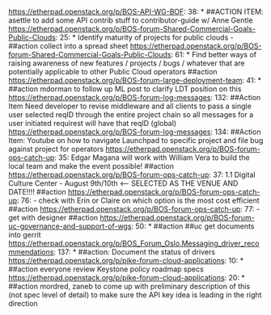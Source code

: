 https://etherpad.openstack.org/p/BOS-API-WG-BOF: 38: * ##ACTION ITEM: asettle to add some API contrib stuff to contributor-guide w/ Anne Gentle
https://etherpad.openstack.org/p/BOS-forum-Shared-Commercial-Goals-Public-Clouds: 25: * Identify maturity of projects for public clouds - ##action  collect into a spread sheet
https://etherpad.openstack.org/p/BOS-forum-Shared-Commercial-Goals-Public-Clouds: 61: * Find better ways of raising awareness of new features / projects / bugs / whatever that are potentially applicable to other Public Cloud operators ##action
https://etherpad.openstack.org/p/BOS-forum-large-deployment-team: 41: * ##action mdorman to follow up ML post to clarify LDT position on this
https://etherpad.openstack.org/p/BOS-forum-log-messages: 132: ##Action Item    Need developer to revise middleware and all clients to pass a single user selected reqID through the entire project chain so all messages for a user initiated requirest will have that reqID (global)
https://etherpad.openstack.org/p/BOS-forum-log-messages: 134: ##Action Item:  Youtube on how to navigate Launchpad to specific project and file bug against project for operators
https://etherpad.openstack.org/p/BOS-forum-ops-catch-up: 35: Edgar Magana will work with William Vera to build the local team and make the event possible! ##action
https://etherpad.openstack.org/p/BOS-forum-ops-catch-up: 37: 1.1 Digital Culture Center - August 9th/10th <-- SELECTED AS THE VENUE AND DATE!!!! ##action
https://etherpad.openstack.org/p/BOS-forum-ops-catch-up: 76: - check with Erin or Claire on which option is the most cost efficient ##action
https://etherpad.openstack.org/p/BOS-forum-ops-catch-up: 77: - get with designer ##action
https://etherpad.openstack.org/p/BOS-forum-uc-governance-and-support-of-wgs: 50: * ##action ##uc get documents into gerrit
https://etherpad.openstack.org/p/BOS_Forum_Oslo.Messaging_driver_recommendations: 137: * ##action: Document the status of drivers
https://etherpad.openstack.org/p/pike-forum-cloud-applications: 10: * ##action everyone review Keystone policy roadmap specs
https://etherpad.openstack.org/p/pike-forum-cloud-applications: 20: * ##action mordred, zaneb to come up with preliminary description of this (not spec level of detail) to make sure the API key idea is leading in the right direction

